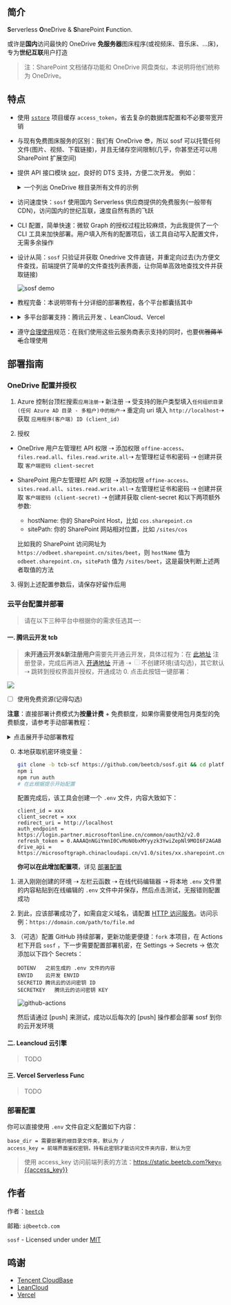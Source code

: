 ## 简介

**S**erverless **O**neDrive & **S**harePoint **F**unction.

或许是**国内**访问最快的 OneDrive **免服务器**图床程序(或视频床、音乐床、...床)，专为**世纪互联**用户打造

> 注：SharePoint 文档储存功能和 OneDrive 网盘类似，本说明将他们统称为 OneDrive。

## 特点

- 使用 [`sstore`](https://github.com/beetcb/sstore) 项目缓存 `access_token`，省去复杂的数据库配置和不必要带宽开销

- 与现有免费图床服务的区别：我们有 OneDrive 😎，所以 sosf 可以托管任何文件(图片、视频、下载链接)，并且无储存空间限制(几乎，你甚至还可以用 SharePoint 扩展空间)

- 提供 API 接口模块 [sor](./sor/)，良好的 DTS 支持，方便二次开发。
  例如：<details><summary>一个列出 OneDrive 根目录所有文件的示例</summary>

  ```js
  const { getToken, listChildren } = require('@beetcb/sor')

  async function handler() {
    const access_token = await getToken()
    const resource = await listChildren('/', access_token)
    if (resource) {
      return resource
    }
  }

  exports.main = handler
  ```

  </details>

- 访问速度快：`sosf` 使用国内 Serverless 供应商提供的免费服务(一般带有 CDN)，访问国内的世纪互联，速度自然有质的飞跃

- CLI 配置，简单快速：微软 Graph 的授权过程比较麻烦，为此我提供了一个 CLI 工具来加快部署。用户填入所有的配置项后，该工具自动写入配置文件，无需多余操作

- 设计从简：`sosf` 只验证并获取 Onedrive 文件直链，并重定向过去(为方便文件查找，前端提供了简单的文件查找列表界面，让你简单高效地查找文件并获取链接)

  ![sosf demo](https://i.imgur.com/JymEAG3.png)

- 教程完备：本说明带有十分详细的部署教程，各个平台都囊括其中

- <details>
     <summary>多平台部署支持：腾讯云开发 、LeanCloud、Vercel</summary>

  - [Leancloud 云引擎开发版 (🎉)][leancloud-thanks]：每天 1GB 外网出流量，`sosf` 流量消耗少，我相信 1GB 完全够用了。此外，公网访问必须绑定备案域名，详见 [定价][leancloud-price]；缺点是它有个[休眠策略][leancloud-notice]

  - [腾讯云开发免费额度 (⚡)][tcb-console]：就速度而言它应该是最快的，缺点是每月有使用量限制 `执行内存(GB) * 执行时间(s)` 为 1000 GBs，云函数公网访问月流量限制为 1 GB，详见 [免费额度][tcb-price]。如果你觉得服务不错，也可按量付费表示支持

  - [Vercel Serverless Func (🌸)][vercel-func]：它是国外服务器，速度不如前两家；不过国内访问速度也不错，不需要备案，免费额度也绝对够用：云函数使用量限制 `执行内存(GB) * 执行时间(h)` 为 100 GB-Hrs，月流量 100 GB, 详见 [Fair Use Policy][fair-use]
  </details>

- 遵守[合理使用](fair-use)规范：在我们使用这些云服务商表示支持的同时，也要~~优雅薅羊毛~~合理使用

## 部署指南

### OneDrive 配置并授权

1. Azure 控制台顶栏搜索`应用注册`⇢ 新注册 ⇢ 受支持的账户类型填入`任何组织目录(任何 Azure AD 目录 - 多租户)中的帐户`⇢ 重定向 uri 填入 `http://localhost`⇢ 获取 `应用程序(客户端) ID (client_id)`

2. 授权

- OneDrive 用户左管理栏 API 权限 ⇢ 添加权限 `offine-access`、`files.read.all`、`files.read.write.all`⇢ 左管理栏证书和密码 ⇢ 创建并获取 `客户端密码 client-secret`
- SharePoint 用户左管理栏 API 权限 ⇢ 添加权限 `offine-access`、`sites.read.all`、`sites.read.write.all`⇢ 左管理栏证书和密码 ⇢ 创建并获取 `客户端密码 (client-secret)` ⇢ 创建并获取 client-secret 和以下两项额外参数:

  - hostName: 你的 SharePoint Host，比如 `cos.sharepoint.cn`
  - sitePath: 你的 SharePoint 网站相对位置，比如 `/sites/cos`

  比如我的 SharePoint 访问网址为 `https://odbeet.sharepoint.cn/sites/beet`，则 `hostName` 值为 `odbeet.sharepoint.cn`，`sitePath` 值为 `/sites/beet`，这是最快判断上述两者取值的方法

3. 得到上述配置参数后，请保存好留作后用

### 云平台配置并部署

> 请在以下三种平台中根据你的需求任选其一:

#### 一. 腾讯云开发 tcb

> **未开通云开发&新注册用户**需要先开通云开发，具体过程为：在 [此地址][tcb-console] 注册登录，完成后再进入 [开通地址][tcb-console] 开通 ⇢ <span><input type="checkbox" disabled>不创建环境(请勾选)</span>，其它默认 ⇢ 跳转到授权界面并授权，开通成功 0. 点击此按钮一键部署：<br>

[![][tcb-btn]][tcb-btn-link]

- [ ] 使用免费资源(记得勾选)

**注意**：直接部署计费模式为**按量计费** + 免费额度，如果你需要使用包月类型的免费额度，请参考手动部署教程： <details><summary>点击展开手动部署教程</summary>

0. 配置机密环境变量：

   ```bash
   git clone https://github.com/beetcb/sosf.git && cd platforms/cloudbase/sosf/
   npm i
   npm run auth
   # 在此根据提示开始配置
   ```

   配置完成后，该工具会创建一个 `.env` 文件，内容大致如下：

   ```text
   client_id = xxx
   client_secret = xxx
   redirect_uri = http://localhost
   auth_endpoint = https://login.partner.microsoftonline.cn/common/oauth2/v2.0
   refresh_token = 0.AAAAQnNGiYmnI0CvMoN0bxMYyyzk3YwiZepNl9MOI6F2AGAB
   drive_api = https://microsoftgraph.chinacloudapi.cn/v1.0/sites/xx.sharepoint.cn,b4df3221/drive
   ```

   **你可以在此增加配置项**，详见 [部署配置](#部署配置)

1. 进入云开发[控制台][tcb-console] ⇢ 空模板 ⇢ 确保选择计费方式`包年包月`, 套餐版本`免费版`(这样能够确保免费额度超出后不继续扣费，当然如果你觉得服务不错，请付费表示支持) ⇢ 进入控制台

2. 安装 tcb cli 并授权登录：

   ```bash
   npm i -g @cloudbase/cli
   tcb login
   ```

   此时需手动修改云开发[配置文件][tcb]中 envId 项为你的环境 ID

3. 部署云函数：

   ```bash
   tcb fn deploy
   ```

4. 指定 HTTP 访问路径：
   ```bash
   tcb service create -p / -f sosf
   # 让函数在根目录触发
   ```
5. 等待几分钟，就可以开始预览了，访问示例：`https://your.app/path/to/file.md`

</details>

0. 本地获取机密环境变量：

   ```bash
   git clone -b tcb-scf https://github.com/beetcb/sosf.git && cd platforms/cloudbase/sosf/
   npm i
   npm run auth
   # 在此根据提示开始配置
   ```

   配置完成后，该工具会创建一个 `.env` 文件，内容大致如下：

   ```text
   client_id = xxx
   client_secret = xxx
   redirect_uri = http://localhost
   auth_endpoint = https://login.partner.microsoftonline.cn/common/oauth2/v2.0
   refresh_token = 0.AAAAQnNGiYmnI0CvMoN0bxMYyyzk3YwiZepNl9MOI6F2AGAB
   drive_api = https://microsoftgraph.chinacloudapi.cn/v1.0/sites/xx.sharepoint.cn,b4df3221/drive
   ```

   **你可以在此增加配置项**，详见 [部署配置](#部署配置)

1. 进入刚刚创建的环境 ⇢ 左栏云函数 ⇢ 在线代码编辑器 ⇢ 将本地 `.env` 文件里的内容粘贴到在线编辑的 `.env` 文件中并保存，然后点击测试，无报错则配置成功

2. 到此，应该部署成功了，如需自定义域名，请配置 [HTTP 访问服务][tcb-http]。访问示例：`https://domain.com/path/to/file.md`

3. （可选）配置 GitHub 持续部署，更新功能更便捷：`fork` 本项目，在 Actions 栏下开启 `sosf` ，下一步需要配置部署机密，在 Settings -> Secrets -> 依次添加以下四个 Secrets：

   ```text
   DOTENV   之前生成的 .env 文件的内容
   ENVID    云开发 ENVID
   SECRETID 腾讯云的访问密钥 ID
   SECRETKEY   腾讯云的访问密钥 KEY
   ```

   ![github-actions][github-actions-secret]

   然后请通过 [push] 来测试，成功以后每次的 [push] 操作都会部署 sosf 到你的云开发环境

#### 二. Leancloud 云引擎

> TODO

#### 三. Vercel Serverless Func

> TODO

### 部署配置

你可以直接使用 `.env` 文件自定义配置如下内容：

```text
base_dir = 需要部署的根目录文件夹，默认为 /
access_key = 前端界面鉴权密钥，持有此密钥才能访问文件夹内容，默认为空
```

> 使用 access_key 访问前端列表的方法：https://static.beetcb.com?key={{access_key}}

## 作者

作者：[`beetcb`][beetcb]

邮箱: `i@beetcb.com`

`sosf` - Licensed under under [MIT][license]

## 鸣谢

- [Tencent CloudBase][tcb-thanks]
- [LeanCloud][leancloud-thanks]
- [Vercel][vercel-thanks]

[tcb-thanks]: https://github.com/TencentCloudBase
[leancloud-notice]: https://leancloud.cn/docs/leanengine_plan.html#hash643734278
[leancloud-thanks]: https://github.com/leancloud
[leancloud-price]: https://www.leancloud.cn/pricing/
[vercel-thanks]: https://github.com/vercel/vercel
[vercel-func]: https://vercel.com/docs/serverless-functions/introduction
[license]: https://github.com/beetcb/sosf/blob/tcb-scf/LICENSE
[beetcb]: https://www.beetcb.com
[tcb-http]: https://console.cloud.tencent.com/tcb/env/access?rid=4
[tcb]: ./cloudbaserc.json
[tcb-price]: https://cloud.tencent.com/document/product/876/39095
[tcb-console]: https://console.cloud.tencent.com/tcb
[tcb-btn]: https://main.qcloudimg.com/raw/67f5a389f1ac6f3b4d04c7256438e44f.svg
[tcb-btn-link]: https://console.cloud.tencent.com/tcb/env/index?action=CreateAndDeployCloudBaseProject&appUrl=https%3A%2F%2Fgithub.com%2Fbeetcb%2Fsosf&branch=main
[fair-use]: https://vercel.com/docs/platform/fair-use-policy
[github-actions-secret]: https://i.imgur.com/sY9Vthc.png
